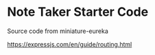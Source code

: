 # Note Taker Starter Code

Source code from miniature-eureka

https://expressjs.com/en/guide/routing.html